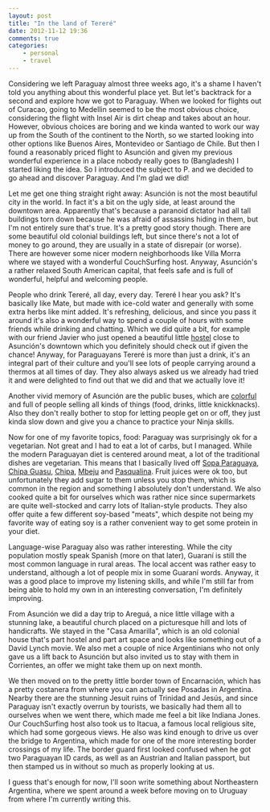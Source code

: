 ```yaml
---
layout: post
title: "In the land of Tereré"
date: 2012-11-12 19:36
comments: true
categories:
    - personal
    - travel
---
```

Considering we left Paraguay almost three weeks ago, it's a shame I
haven't told you anything about this wonderful place yet. But let's
backtrack for a second and explore how we got to Paraguay. When we
looked for flights out of Curacao, going to Medellin seemed to be the
most obvious choice, considering the flight with Insel Air is dirt
cheap and takes about an hour. However, obvious choices are boring and
we kinda wanted to work our way up from the South of the continent to
the North, so we started looking into other options like Buenos Aires,
Montevideo or Santiago de Chile. But then I found a reasonably priced
flight to Asunción and given my previous wonderful experience in a
place nobody really goes to (Bangladesh) I started liking the idea. So
I introduced the subject to P. and we decided to go ahead and discover
Paraguay. And I'm glad we did!

Let me get one thing straight right away: Asunción is not the most
beautiful city in the world. In fact it's a bit on the ugly side, at
least around the downtown area. Apparently that's because a paranoid
dictator had all tall buildings torn down because he was afraid of
assassins hiding in them, but I'm not entirely sure that's true. It's
a pretty good story though. There are some beautiful old colonial
buildings left, but since there's not a lot of money to go around,
they are usually in a state of disrepair (or worse). There are however
some nicer modern neighborhoods like Villa Morra where we stayed with
a wonderful CouchSurfing host. Anyway, Asunción's a rather relaxed
South American capital, that feels safe and is full of wonderful,
helpful and welcoming people.

People who drink Tereré, all day, every day. Tereré I hear you ask?
It's basically like Mate, but made with ice-cold water and generally
with some extra herbs like mint added. It's refreshing, delicious, and
since you pass it around it's also a wonderful way to spend a couple
of hours with some friends while drinking and chatting. Which we did
quite a bit, for example with our friend Javier who just opened a
beautiful little [hostel](https://www.facebook.com/LaCasitaDeLaAbuelaHostalVerde) close to Asunción's downtown which you
definitely should check out if given the chance! Anyway, for
Paraguayans Tereré is more than just a drink, it's an integral part of
their culture and you'll see lots of people carrying around a thermos
at all times of day. They also always asked us we already had tried it
and were delighted to find out that we did and that we actually love
it!

Another vivid memory of Asunción are the public buses, which are
[colorful](http://1.bp.blogspot.com/_dB1Xz3aYcZY/SN6diZeTBWI/AAAAAAAAANQ/gZWIsf_86QE/s400/BUS.JPG) and full of people selling all kinds of things (food, drinks,
little knickknacks). Also they don't really bother to stop for letting
people get on or off, they just kinda slow down and give you a chance
to practice your Ninja skills.

Now for one of my favorite topics, food: Paraguay was surprisingly ok
for a vegetarian. Not great and I had to eat a lot of carbs, but I
managed. While the modern Paraguayan diet is centered around meat, a
lot of the traditional dishes are vegetarian. This means that I
basically lived off [Sopa Paraguaya](http://en.wikipedia.org/wiki/Sopa_paraguaya), [Chipa Guasu](http://en.wikipedia.org/wiki/Chipa_Guasu), [Chipa](http://en.wikipedia.org/wiki/Chipa), [Mbeju](http://en.wikipedia.org/wiki/Mbeju) and
[Pasqualina](http://en.wikipedia.org/wiki/Torta_pasqualina). Fruit juices were ok too, but unfortunately they add sugar to them
unless you stop them, which is common in the region and something I
absolutely don't understand. We also cooked quite a bit for ourselves
which was rather nice since supermarkets are quite well-stocked and
carry lots of Italian-style products. They also offer quite a few
different soy-based "meats", which despite not being my favorite way
of eating soy is a rather convenient way to get some protein in your
diet.

Language-wise Paraguay also was rather interesting. While the city
population mostly speak Spanish (more on that later), Guaraní is still
the most common language in rural areas. The local accent was rather
easy to understand, although a lot of people mix in some Guaraní
words. Anyway, it was a good place to improve my listening skills, and
while I'm still far from being able to hold my own in an interesting
conversation, I'm definitely improving.

From Asunción we did a day trip to Areguá, a nice little village with
a stunning lake, a beautiful church placed on a picturesque hill and
lots of handicrafts. We stayed in the "Casa Amarilla", which is an old
colonial house that's part hostel and part art space and looks like
something out of a David Lynch movie. We also met a couple of nice
Argentinians who not only gave us a lift back to Asunción but also
invited us to stay with them in Corrientes, an offer we might take
them up on next month.

We then moved on to the pretty little border town of Encarnación,
which has a pretty costanera from where you can actually see Posadas
in Argentina. Nearby there are the stunning Jesuit ruins of Trinidad
and Jesús, and since Paraguay isn't exactly overrun by tourists, we
basically had them all to ourselves when we went there, which made me
feel a bit like Indiana Jones. Our CouchSurfing host also took us to
Itacua, a famous local religious site, which had some gorgeous views.
He also was kind enough to drive us over the bridge to Argentina,
which made for one of the more interesting border crossings of my
life. The border guard first looked confused when he got two
Paraguayan ID cards, as well as an Austrian and Italian passport, but
then stamped us in without so much as properly looking at us.

I guess that's enough for now, I'll soon write something about
Northeastern Argentina, where we spent around a week before moving on
to Uruguay from where I'm currently writing this.
